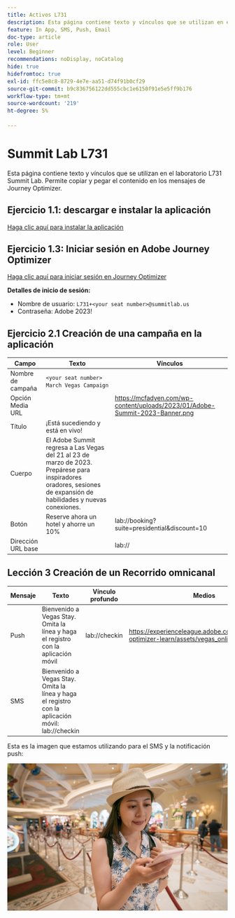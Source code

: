 ```yaml
---
title: Activos L731
description: Esta página contiene texto y vínculos que se utilizan en el laboratorio L731 Summit Lab.
feature: In App, SMS, Push, Email
doc-type: article
role: User
level: Beginner
recommendations: noDisplay, noCatalog
hide: true
hidefromtoc: true
exl-id: ffc5e8c8-8729-4e7e-aa51-d74f91b0cf29
source-git-commit: b9c836756122dd555cbc1e6150f91e5e5ff9b176
workflow-type: tm+mt
source-wordcount: '219'
ht-degree: 5%

---
```


# Summit Lab L731

Esta página contiene texto y vínculos que se utilizan en el laboratorio L731 Summit Lab. Permite copiar y pegar el contenido en los mensajes de Journey Optimizer.

## Ejercicio 1.1: descargar e instalar la aplicación

[Haga clic aquí para instalar la aplicación](https://testflight.apple.com/join/H0N5iWvW)

## Ejercicio 1.3: Iniciar sesión en Adobe Journey Optimizer

[Haga clic aquí para iniciar sesión en Journey Optimizer](https://experience.adobe.com/#/@techmarketingdemos/sname:summit-2023-ajo-lab/journey-optimizer/home)

**Detalles de inicio de sesión:**

* Nombre de usuario: `L731+<your seat number>@summitlab.us`
* Contraseña: Adobe 2023!


## Ejercicio 2.1 Creación de una campaña en la aplicación

| Campo | Texto | Vínculos |
|----|----|----|
| Nombre de campaña | `<your seat number> March Vegas Campaign` |  |
| Opción Media URL |  | https://mcfadyen.com/wp-content/uploads/2023/01/Adobe-Summit-2023-Banner.png |
| Título | ¡Está sucediendo y está en vivo! |  |
| Cuerpo | El Adobe Summit regresa a Las Vegas del 21 al 23 de marzo de 2023. Prepárese para inspiradores oradores, sesiones de expansión de habilidades y nuevas conexiones. |  |
| Botón | Reserve ahora un hotel y ahorre un 10% | lab://booking?suite=presidential&amp;discount=10 |
| Dirección URL base |  | lab:// |



## Lección 3 Creación de un Recorrido omnicanal

| Mensaje | Texto | Vínculo profundo | Medios |
|----|----|----|----|
| Push | Bienvenido a Vegas Stay. Omita la línea y haga el registro con la aplicación móvil | lab://checkin | https://experienceleague.adobe.com/docs/journey-optimizer-learn/assets/vegas_online_check_in.jpg |
| SMS | Bienvenido a Vegas Stay. Omita la línea y haga el registro con la aplicación móvil: lab://checkin |  |


Esta es la imagen que estamos utilizando para el SMS y la notificación push:

![Registro de entrada en línea](/help/assets/vegas_online_check_in.jpg)

